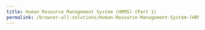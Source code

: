 ```yaml
---
title: Human Resource Management System (HRMS) (Part 1)
permalink: /browser-all-solutions/Human-Resource-Management-System-(HRMS)-(Part-1)
---
```



